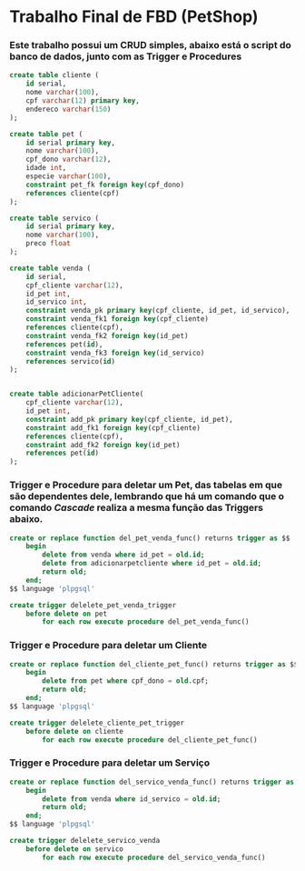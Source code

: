 # Trabalho Final de FBD (PetShop)

### Este trabalho possui um CRUD simples, abaixo está o script do banco de dados, junto com as Trigger e Procedures

```sql
create table cliente (
	id serial,
	nome varchar(100),
	cpf varchar(12) primary key,
	endereco varchar(150)
);

create table pet (
	id serial primary key,
	nome varchar(100),
	cpf_dono varchar(12),
	idade int,
	especie varchar(100),
	constraint pet_fk foreign key(cpf_dono)
	references cliente(cpf)
);

create table servico (
	id serial primary key,
	nome varchar(100),
	preco float
);

create table venda (
	id serial,
	cpf_cliente varchar(12),
	id_pet int,
	id_servico int,
	constraint venda_pk primary key(cpf_cliente, id_pet, id_servico),
	constraint venda_fk1 foreign key(cpf_cliente)
	references cliente(cpf),
	constraint venda_fk2 foreign key(id_pet)
	references pet(id),
	constraint venda_fk3 foreign key(id_servico)
	references servico(id)
);


create table adicionarPetCliente(
	cpf_cliente varchar(12),
	id_pet int,
	constraint add_pk primary key(cpf_cliente, id_pet),
	constraint add_fk1 foreign key(cpf_cliente)
	references cliente(cpf),
	constraint add_fk2 foreign key(id_pet)
	references pet(id)
);
```

### Trigger e Procedure para deletar um Pet, das tabelas em que são dependentes dele, lembrando que há um comando que o comando _Cascade_ realiza a mesma função das Triggers abaixo.

```sql
create or replace function del_pet_venda_func() returns trigger as $$
	begin
		delete from venda where id_pet = old.id;
		delete from adicionarpetcliente where id_pet = old.id;
		return old;
	end;
$$ language 'plpgsql'

create trigger delelete_pet_venda_trigger
	before delete on pet
		for each row execute procedure del_pet_venda_func()
```

### Trigger e Procedure para deletar um Cliente

```sql
create or replace function del_cliente_pet_func() returns trigger as $$
	begin
		delete from pet where cpf_dono = old.cpf;
		return old;
	end;
$$ language 'plpgsql'

create trigger delelete_cliente_pet_trigger
	before delete on cliente
		for each row execute procedure del_cliente_pet_func()

```
### Trigger e Procedure para deletar um Serviço

```sql
create or replace function del_servico_venda_func() returns trigger as $$
	begin
		delete from venda where id_servico = old.id;
		return old;
	end;
$$ language 'plpgsql'

create trigger delelete_servico_venda
	before delete on servico
		for each row execute procedure del_servico_venda_func()

```








